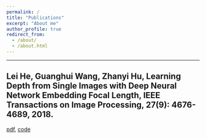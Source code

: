 ```yaml
---
permalink: /
title: "Publications"
excerpt: "About me"
author_profile: true
redirect_from: 
  - /about/
  - /about.html
---
```


---
Lei He, Guanghui Wang, Zhanyi Hu, Learning Depth from Single Images with Deep Neural Network Embedding Focal Length, IEEE Transactions on Image Processing, 27(9): 4676-4689, 2018.
---
[pdf](https://arxiv.org/abs/1803.10039), [code](http://leiup.github.io/files/codes.zip)
